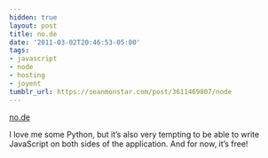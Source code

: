 ```yaml
---
hidden: true
layout: post
title: no.de
date: '2011-03-02T20:46:53-05:00'
tags:
- javascript
- node
- hosting
- joyent
tumblr_url: https://seanmonstar.com/post/3611469807/node
---
```

[no.de](https://no.de/)  

I love me some Python, but it’s also very tempting to be able to write JavaScript on both sides of the application. And for now, it’s free!

